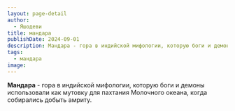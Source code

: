 ```yaml
---
layout: page-detail
author:
  - Яшодеви
title: мандара
publishDate: 2024-09-01
description: Мандара - гора в индийской мифологии, которую боги и демоны использовали как мутовку для пахтания Молочного океана, когда собирались добыть амриту.
tags:
  - мандара
image:
---
```

**Мандара** - гора в индийской мифологии, которую боги и демоны использовали как мутовку для пахтания Молочного океана, когда собирались добыть амриту.

